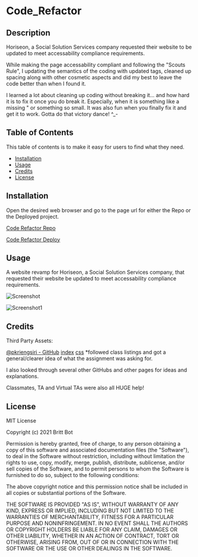 # Code_Refactor
## Description 

Horiseon, a Social Solution Services company requested their website to be updated to meet accessability compliance requirements. 

While making the page accessability compliant and following the "Scouts Rule", I updating the semantics of the coding with updated tags, cleaned up spacing along with other cosmetic aspects and did my best to leave the code better than when I found it. 

I learned a lot about cleaning up coding without breaking it... and how hard it is to fix it once you do break it. Especially, when it is something like a missing " or something so small. It was also fun when you finally fix it and get it to work. Gotta do that victory dance! ^_-

## Table of Contents 

This table of contents is to make it easy for users to find what they need.

* [Installation](#installation)
* [Usage](#usage)
* [Credits](#credits)
* [License](#license)


## Installation

Open the desired web browser and go to the page url for either the Repo or the Deployed project.

[Code Refactor Repo](https://github.com/britt-bot/Code_Refactor)

[Code Refactor Deploy](https://britt-bot.github.io/Code_Refactor)


## Usage 

A website revamp for Horiseon, a Social Solution Services company, that requested their website be updated to meet accessability compliance requirements.

![Screenshot](https://user-images.githubusercontent.com/77466708/114288558-ac9fd700-9a36-11eb-8488-123223c48104.png)

![Screenshot1](https://user-images.githubusercontent.com/77466708/114288557-ac9fd700-9a36-11eb-8379-b5bb023b20da.png)


## Credits

Third Party Assets:

[@pkriengsiri - GitHub](https://github.com/pkriengsiri)
[index](https://github.com/pkriengsiri/horiseon-code-refactor/blob/main/index.html)
[css](https://github.com/pkriengsiri/horiseon-code-refactor/blob/main/assets/css/style.css)
*followed class listings and got a general/clearer idea of what the assignment was asking for.

I also looked through several other GitHubs and other pages for ideas and explanations. 

Classmates, TA and Virtual TAs were also all HUGE help!

## License

MIT License

Copyright (c) 2021 Britt Bot

Permission is hereby granted, free of charge, to any person obtaining a copy
of this software and associated documentation files (the "Software"), to deal
in the Software without restriction, including without limitation the rights
to use, copy, modify, merge, publish, distribute, sublicense, and/or sell
copies of the Software, and to permit persons to whom the Software is
furnished to do so, subject to the following conditions:

The above copyright notice and this permission notice shall be included in all
copies or substantial portions of the Software.

THE SOFTWARE IS PROVIDED "AS IS", WITHOUT WARRANTY OF ANY KIND, EXPRESS OR
IMPLIED, INCLUDING BUT NOT LIMITED TO THE WARRANTIES OF MERCHANTABILITY,
FITNESS FOR A PARTICULAR PURPOSE AND NONINFRINGEMENT. IN NO EVENT SHALL THE
AUTHORS OR COPYRIGHT HOLDERS BE LIABLE FOR ANY CLAIM, DAMAGES OR OTHER
LIABILITY, WHETHER IN AN ACTION OF CONTRACT, TORT OR OTHERWISE, ARISING FROM,
OUT OF OR IN CONNECTION WITH THE SOFTWARE OR THE USE OR OTHER DEALINGS IN THE
SOFTWARE.
